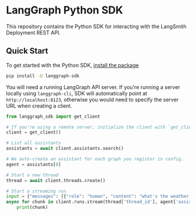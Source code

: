# LangGraph Python SDK

This repository contains the Python SDK for interacting with the LangSmith Deployment REST API.

## Quick Start

To get started with the Python SDK, [install the package](https://pypi.org/project/langgraph-sdk/)

```bash
pip install -U langgraph-sdk
```

You will need a running LangGraph API server. If you're running a server locally using `langgraph-cli`, SDK will automatically point at `http://localhost:8123`, otherwise
you would need to specify the server URL when creating a client.

```python
from langgraph_sdk import get_client

# If you're using a remote server, initialize the client with `get_client(url=REMOTE_URL)`
client = get_client()

# List all assistants
assistants = await client.assistants.search()

# We auto-create an assistant for each graph you register in config.
agent = assistants[0]

# Start a new thread
thread = await client.threads.create()

# Start a streaming run
input = {"messages": [{"role": "human", "content": "what's the weather in la"}]}
async for chunk in client.runs.stream(thread['thread_id'], agent['assistant_id'], input=input):
    print(chunk)
```
